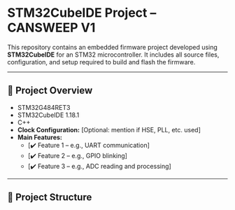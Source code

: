 # STM32CubeIDE Project – CANSWEEP V1

This repository contains an embedded firmware project developed using **STM32CubeIDE** for an STM32 microcontroller. It includes all source files, configuration, and setup required to build and flash the firmware.

---

## 🧾 Project Overview

- STM32G484RET3
- STM32CubeIDE 1.18.1
- C++
- **Clock Configuration:** [Optional: mention if HSE, PLL, etc. used]
- **Main Features:**
  - [✔️ Feature 1 – e.g., UART communication]
  - [✔️ Feature 2 – e.g., GPIO blinking]
  - [✔️ Feature 3 – e.g., ADC reading and processing]

---

## 📁 Project Structure

